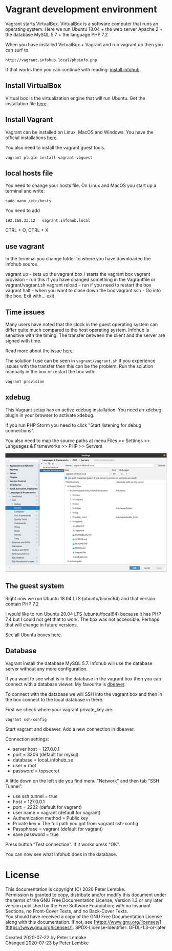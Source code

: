 # Vagrant development environment

Vagrant starts VirtualBox. VirtualBox is a software computer that runs an operating system.
Here we run Ubuntu 18.04 + the web server Apache 2 + the database MySQL 5.7 + the language PHP 7.2

When you have installed VirtualBox + Vagrant and run vagrant up then you can surf to
```
http://vagrant.infohub.local/phpinfo.php
```
If that works then you can continue with reading: [install infohub](install-infohub.md).

## Install VirtualBox
Virtual box is the virtualization engine that will run Ubuntu.
Get the installation file [here](https://www.virtualbox.org/wiki/Downloads). 

## Install Vagrant
Vagrant can be installed on Linux, MacOS and Windows.
You have the official installations [here](https://www.vagrantup.com/downloads).

You also need to install the vagrant guest tools. 
```
vagrant plugin install vagrant-vbguest
```

## local hosts file
You need to change your hosts file.
On Linux and MacOS you start up a terminal and write:
```
sudo nano /etc/hosts
```
You need to add
```
192.168.33.12	vagrant.infohub.local
```
CTRL + O, CTRL + X

## use vagrant
In the terminal you change folder to where you have downloaded the infohub source.

vagrant up - sets up the vagrant box / starts the vagrant box
vagrant provision - run this if you have changed something in the Vagrantfile or vagrant/vagrant.sh
vagrant reload - run if you need to restart the box
vagrant halt - when you want to close down the box
vagrant ssh - Go into the box. Exit with... exit

## Time issues
Many users have noted that the clock in the guest operating system can differ quite much compared to the host operating system.
Infohub is sensitive with the timing. The transfer between the client and the server are signed with time.

Read more about the issue [here](https://github.com/laravel/homestead/issues/799).

The solution I use can be seen in `vagrant/vagrant.sh`
If you experience issues with the transfer then this can be the problem. Run the solution manually in the box or restart the box with:
```
vagrant provision
```

## xdebug
This Vagrant setup has an active xdebug installation.
You need an xdebug plugin in your browser to activate xdebug. 

If you run PHP Storm you need to click "Start listening for debug connections". 

You also need to map the source paths at menu Files >> Settings >> Languages & Frameworks >> PHP >> Servers

![PHP storm + Xdebug](../folder/doc/images/phpstorm-xdebug.png) 

## The guest system
Right now we run Ubuntu 18.04 LTS (ubuntu/bionic64) and that version contain PHP 7.2

I would like to run Ubuntu 20.04 LTS (ubuntu/focal64) because it has PHP 7.4 but I could not get that to work. The box was not accessible. Perhaps that will change in future versions.

See all Ubuntu boxes [here](https://app.vagrantup.com/ubuntu).

## Database
Vagrant install the database MySQL 5.7. Infohub will use the database server without any more configuration.

If you want to see what is in the database in the vagrant box then you can connect with a database viewer. My favourite is [dbeaver](https://dbeaver.io/).

To connect with the database we will SSH into the vagrant box and then in the box connect to the local database in there.

First we check where your vagrant private_key are.
```
vagrant ssh-config
```
Start vagrant and dbeaver. Add a new connection in dbeaver.

Connection settings:
* server host = 127.0.0.1
* port = 3306 (default for mysql)
* database = local_infohub_se
* user = root
* password = topsecret 

A little down on the left side you find menu "Network" and then tab "SSH Tunnel".
* use ssh tunnel = true
* host = 127.0.0.1
* port = 2222 (default for vagrant)
* user name = vagrant (default for vagrant)
* Authentication method = Public key
* Private key = The full path you got from vagrant ssh-config
* Passphrase = vagrant (default for vagrant)
* save password = true

Press button "Test connection". If it works press "OK". 

You can now see what Infohub does in the database.

# License
This documentation is copyright (C) 2020 Peter Lembke.  
Permission is granted to copy, distribute and/or modify this document under the terms of the GNU Free Documentation License, Version 1.3 or any later version published by the Free Software Foundation; with no Invariant Sections, no Front-Cover Texts, and no Back-Cover Texts.  
You should have received a copy of the GNU Free Documentation License along with this documentation. If not, see [https://www.gnu.org/licenses/](https://www.gnu.org/licenses/).  SPDX-License-Identifier: GFDL-1.3-or-later  

Created 2020-07-22 by Peter Lembke  
Changed 2020-07-23 by Peter Lembke  
